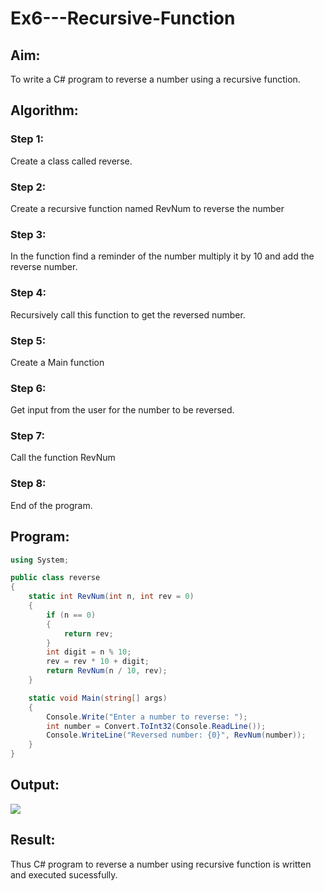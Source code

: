 # Ex6---Recursive-Function
## Aim: 
To write a C# program to reverse a number using a recursive function.

## Algorithm:
### Step 1:
Create a class called reverse.

### Step 2:
Create a recursive function named RevNum to reverse the number

### Step 3:
In the function find a reminder of the number multiply it by 10 and add the reverse number.

### Step 4:
Recursively call this function to get the reversed number.

### Step 5:
Create a Main function

### Step 6:
Get input from the user for the number to be reversed.

### Step 7:
Call the function RevNum

### Step 8:
End of the program.

## Program:
```cs
using System;

public class reverse
{
    static int RevNum(int n, int rev = 0)
    {
        if (n == 0)
        {
            return rev;
        }
        int digit = n % 10;
        rev = rev * 10 + digit;
        return RevNum(n / 10, rev);
    }

    static void Main(string[] args)
    {
        Console.Write("Enter a number to reverse: ");
        int number = Convert.ToInt32(Console.ReadLine());
        Console.WriteLine("Reversed number: {0}", RevNum(number));
    }
}
```

## Output:
![](https://github.com/Ronick2005/19AI308-Object-Oriented-Programming-using-CSharp--Ex6---Recursive-Function/assets/83219341/df78ed04-89ce-46bb-afbd-9b249d0e68d0)

## Result:
Thus C# program to reverse a number using recursive function is written and executed sucessfully.
